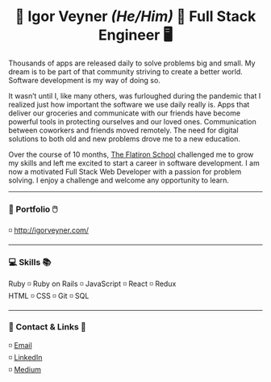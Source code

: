 # <div align="center"> :wave: Igor Veyner <em> (He/Him) </em> :space_invader: Full Stack Engineer :desktop_computer: </div>

Thousands of apps are released daily to solve problems big and small. My dream is to be part of that community striving to create a better world. Software development is my way of doing so.

It wasn’t until I, like many others, was furloughed during the pandemic that I realized just how important the software we use daily really is. Apps that deliver our groceries and communicate with our friends have become powerful tools in protecting ourselves and our loved ones. Communication between coworkers and friends moved remotely. The need for digital solutions to both old and new problems drove me to a new education.

Over the course of 10 months, [The Flatiron School](https://flatironschool.com/) challenged me to grow my skills and left me excited to start a career in software development. I am now a motivated Full Stack Web Developer with a passion for problem solving. I enjoy a challenge and welcome any opportunity to learn.

---

### 📕 Portfolio 🖱️
:white_medium_small_square: http://igorveyner.com/

---

### 💻 Skills 📚
Ruby :white_medium_small_square: Ruby on Rails :white_medium_small_square: JavaScript :white_medium_small_square:
React :white_medium_small_square: Redux <br>
HTML :white_medium_small_square: 
CSS :white_medium_small_square: Git :white_medium_small_square: SQL 

---

### 💼 Contact & Links	:email: 
:white_medium_small_square: [Email](mailto:igorveyner95@gmail.com)  <br>
:white_medium_small_square: [LinkedIn](https://www.linkedin.com/in/igorveyner/)  <br>
:white_medium_small_square: [Medium](https://igor-veyner.medium.com/)
